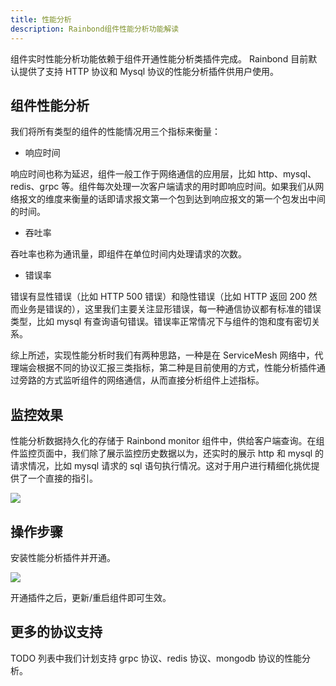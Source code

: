 ```yaml
---
title: 性能分析
description: Rainbond组件性能分析功能解读
---
```


组件实时性能分析功能依赖于组件开通性能分析类插件完成。 Rainbond 目前默认提供了支持 HTTP 协议和 Mysql 协议的性能分析插件供用户使用。

## 组件性能分析

我们将所有类型的组件的性能情况用三个指标来衡量：

- 响应时间

响应时间也称为延迟，组件一般工作于网络通信的应用层，比如 http、mysql、redis、grpc 等。组件每次处理一次客户端请求的用时即响应时间。如果我们从网络报文的维度来衡量的话即请求报文第一个包到达到响应报文的第一个包发出中间的时间。

- 吞吐率

吞吐率也称为通讯量，即组件在单位时间内处理请求的次数。

- 错误率

错误有显性错误（比如 HTTP 500 错误）和隐性错误（比如 HTTP 返回 200 然而业务是错误的），这里我们主要关注显形错误，每一种通信协议都有标准的错误类型，比如 mysql 有查询语句错误。错误率正常情况下与组件的饱和度有密切关系。

综上所述，实现性能分析时我们有两种思路，一种是在 ServiceMesh 网络中，代理端会根据不同的协议汇报三类指标，第二种是目前使用的方式，性能分析插件通过旁路的方式监听组件的网络通信，从而直接分析组件上述指标。

## 监控效果

性能分析数据持久化的存储于 Rainbond monitor 组件中，供给客户端查询。在组件监控页面中，我们除了展示监控历史数据以为，还实时的展示 http 和 mysql 的请求情况，比如 mysql 请求的 sql 语句执行情况。这对于用户进行精细化挑优提供了一个直接的指引。

![](https://static.goodrain.com/docs/5.6/use-manual/component-manage/monitor/performance-analysis.png)



## 操作步骤

安装性能分析插件并开通。

![](https://static.goodrain.com/docs/5.6/use-manual/component-manage/monitor/open-plugin.png)

开通插件之后，更新/重启组件即可生效。

## 更多的协议支持

TODO 列表中我们计划支持 grpc 协议、redis 协议、mongodb 协议的性能分析。
